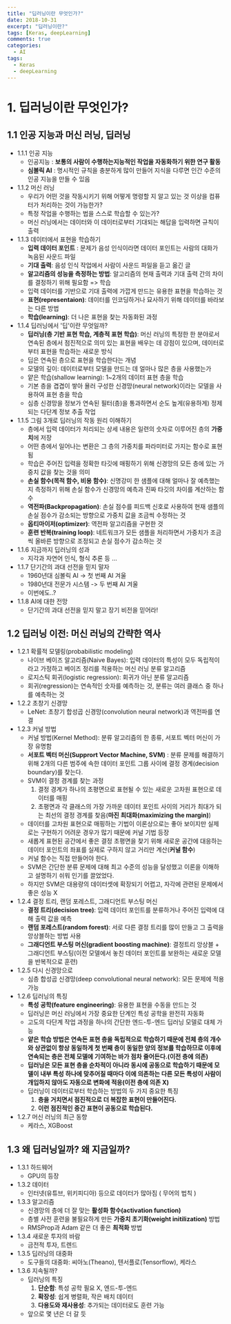 ```yaml
---
title: "딥러닝이란 무엇인가?"
date: 2018-10-31
excerpt: "딥러닝이란?"
tags: [Keras, deepLearning]
comments: true
categories:
  - AI
tags:
  - Keras
  - deepLearning
---
```


# 1. 딥러닝이란 무엇인가?

## 1.1 인공 지능과 머신 러닝, 딥러닝

* 1.1.1 인공 지능
	* 인공지능 : **보통의 사람이 수행하는지능적인 작업을 자동화하기 위한 연구 활동**
	* **심볼릭 AI** : 명시적인 규칙을 충분하게 많이 만들어 지식을 다루면 인간 수준의 인공 지능을 만들 수 있음
* 1.1.2 머신 러닝
	* 우리가 어떤 것을 작동시키기 위해 어떻게 명령할 지 알고 있는 것 이상을 컴퓨터가 처리하는 것이 가능한가?
	* 특정 작업을 수행하는 법을 스스로 학습할 수 있는가?
	* 머신 러닝에서는 데이터와 이 데이터로부터 기대되는 해답을 입력하면 규칙이 출력
* 1.1.3 데이터에서 표현을 학습하기
	* **입력 데이터 포인트** : 문제가 음성 인식이라면 데이터 포인트는 사람의 대화가 녹음된 사운드 파일
	* **기대 출력**: 음성 인식 작업에서 사람이 사운드 파일을 듣고 옮긴 글
	* **알고리즘의 성능을 측정하는 방법**: 알고리즘의 현재 출력과 기대 출력 간의 차이를 결정하기 위해 필요함 => 학습
	* 입력 데이터를 기반으로 기대 출력에 가깝게 만드는 유용한 표현을 학습하는 것
	* **표현(representaion)**: 데이터를 인코딩하거나 묘사하기 위해 데이터를 바라보는 다른 방법
	* **학습(learning)**: 더 나은 표현을 찾는 자동화된 과정
* 1.1.4 딥러닝에서 '딥'이란 무엇일까?
	* **딥러닝(층 기반 표현 학습, 계층적 표현 학습)**: 머신 러닝의 특정한 한 분야로서 연속된 층에서 점진적으로 의미 있는 표현을 배우는 데 강점이 있으며, 데이터로부터 표현을 학습하는 새로운 방식
	* 딥은 연속된 층으로 표현을 학습한다는 개념
	* 모델의 깊이: 데이터로부터 모델을 만드는 데 얼마나 많은 층을 사용했는가
	* 얕은 학습(shallow learning): 1~2개의 데이터 표현 층을 학습
	* 기본 층을 겹겹이 쌓아 욜러 구성한 신경망(neural network)이라는 모델을 사용하여 표현 층을 학습
	* 심층 신경망을 정보가 연속된 필터(층)을 통과하면서 순도 높게(유용하게) 정제되는 다단계 정보 추출 작업
* 1.1.5 그림 3개로 딥러닝의 작동 원리 이해하기
	* 층에서 입력 데이터가 처리되는 상세 내용은 일련의 숫자로 이루어진 층의 **가중치**에 저장
	* 어떤 층에서 일어나는 변환은 그 층의 가중치를 파라미터로 가지는 함수로 표현됨
	* 학습은 주어진 입력을 정확한 타깃에 매핑하기 위해 신경망의 모든 층에 있는 가중치 값을 찾는 것을 의미
	* **손실 함수(목적 함수, 비용 함수)**: 신명강미 한 샘플에 대해 얼마나 잘 예측했는지 측정하기 위해 손실 함수가 신경망의 예측과 진짜 타깃의 차이를 계산하는 함수
	* **역전파(Backpropagation)**: 손실 점수를 피드백 신호로 사용하여 현재 샘플의 손실 점수가 감소되는 방향으로 가중치 값을 조금씩 수정하는 것
	* **옵티마이저(optimizer)**: 역전파 알고리즘을 구현한 것
	* **훈련 반복(training loop)**: 네트워크가 모든 샘플을 처리하면서 가중치가 조금씩 올바른 방향으로 조정되고 손실 점수가 감소하는 것
* 1.1.6 지금까지 딥러닝의 성과
	* 지각과 자연어 인식, 형식 추론 등 ...
* 1.1.7 단기간의 과대 선전을 믿지 말자
	* 1960년대 심볼릭 AI -> 첫 번째 AI 겨울
	* 1980년대 전문가 시스템 -> 두 번째 AI 겨울
	* 이번에도..?
* 1.1.8 AI에 대한 전망
	* 단기간의 과대 선전을 믿지 말고 장기 비전을 믿어라!

## 1.2 딥러닝 이전: 머신 러닝의 간략한 역사

* 1.2.1 확률적 모델링(probabilistic modeling)
	* 나이브 베이즈 알고리즘(Naive Bayes): 입력 데이터의 특성이 모두 독립적이라고 가정하고 베이즈 정리를 적용하는 머신 러닝 분류 알고리즘
	* 로지스틱 회귀(logistic regression): 회귀가 아닌 분류 알고리즘
	* 회귀(regression)는 연속적인 숫자를 예측하는 것, 분류는 여러 클래스 중 하나를 예측하는 것
* 1.2.2 초창기 신경망
	* LeNet: 초창기 합성곱 신경망(convolution neural network)과 역전파를 연결
* 1.2.3 커널 방법
	* 커널 방법(Kernel Method): 분류 알고리즘의 한 종류, 서포트 벡터 머신이 가장 유명함
	* **서포트 벡터 머신(Supprort Vector Machine, SVM)** : 분류 문제를 해결하기 위해 2개의 다른 범주에 속한 데이터 포인트 그룹 사이에 결정 경계(decision boundary)를 찾는다.
	* SVM이 결정 경계를 찾는 과정
		1. 결정 경계가 하나의 초평면으로 표현될 수 있는 새로운 고차원 표현으로 데이터를 매핑
		2. 초평면과 각 클래스의 가장 가까운 데이터 포인트 사이의 거리가 최대가 되는 최선의 결정 경계를 찾음(**마진 최대화(maximizing the margin)**)
	* 데이터를 고차원 표현으로 매핑하는 기법이 이론상으로는 좋아 보이지만 실제로는 구현하기 어려운 경우가 많기 때문에 커널 기법 등장
	* 새롭게 표현된 공간에서 좋은 결정 초평면을 찾기 위해 새로운 공간에 대응하는 데이터 포인트의 좌표를 실제로 구하지 않고 거리만 계산(**커널 함수**)
	* 커널 함수는 직접 만들어야 한다.
	* SVM은 간단한 분류 문제에 대해 최고 수준의 성능을 달성했고 이론을 이해하고 설명하기 쉬워 인기를 끌었었다.
	* 하지만 SVM은 대용량의 데이터셋에 확장되기 어렵고, 자각에 관련된 문제에서 좋은 성능 X
* 1.2.4 결정 트리, 랜덤 포레스트, 그래디언트 부스팅 머신
	* **결정 트리(decision tree)**: 입력 데이터 포인트를 분류하거나 주어진 입력에 대해 출력 값을 예측
	* **랜덤 포레스트(random forest)**: 서로 다른 결정 트리를 많이 만들고 그 출력을 앙상블하는 방법 사용
	* **그래디언트 부스팅 머신(gradient boosting machine)**: 결정트리 앙상블 + 그래디언트 부스팅(이전 모델에서 놓친 데이터 포인트를 보완하는 새로운 모델을 반복적으로 훈련)
* 1.2.5 다시 신경망으로
	* 심층 합성곱 신경망(deep convolutional neural network): 모든 문제에 적용 가능
* 1.2.6 딥러닝의 특징
	* **특성 공학(feature engineering)**: 유용한 표현을 수동을 만드는 것
	* 딥러닝은 머신 러닝에서 가장 중요한 단계인 특성 공학을 완전히 자동화
	* 고도의 다단계 작업 과정을 하나의 간단한 엔드-투-엔드 딥러닝 모델로 대체 가능
	* **얕은 학습 방법은 연속돈 표현 층을 독립적으로 학습하기 때문에 전체 층의 개수와 상관없이 항상 동일하게 첫 번째 층이 동일한 양의 정보를 학습하므로 이후에 연속되는 층은 전체 모델에 기여하는 바가 점차 줄어든다.(이전 층에 의존)**
	* **딥러닝은 모든 표현 층을 순차적이 아니라 동시에 공동으로 학습하기 때문에 모델이 내부 특성 하나에 맞추어질 때마다 이에 의존하는 다른 모든 특성이 사람이 개입하지 않아도 자동으로 변화에 적응(이전 층에 의존 X)**
	* 딥러닝이 데이터로부터 학습하는 방법의 두 가지 중요한 특징
		1. **층을 거치면서 점진적으로 더 복잡한 표현이 만들어진다.**
		2. **이런 점진적인 중간 표현이 공동으로 학습된다.**
* 1.2.7 머신 러닝의 최근 동향
	* 케라스, XGBoost

## 1.3 왜 딥러닝일까? 왜 지금일까?

* 1.3.1 하드웨어
	* GPU의 등장
* 1.3.2 데이터
	* 인터넷(유튜브, 위키피디아) 등으로 데이터가 많아짐 ( 무어의 법칙 )
* 1.3.3 알고리즘
	* 신경망의 층에 더 잘 맞는 **활성화 함수(activation function)**
	* 층별 사전 훈련을 불필요하게 만든 **가중치 초기화(weight initilization)** 방법
	* RMSProp과 Adam 같은 더 좋은 **최적화** 방법
* 1.3.4 새로운 투자의 바람
	* 금전적 투자, 트렌드
* 1.3.5 딥러닝의 대중화
	* 도구들의 대중화: 씨아노(Theano), 텐서플로(Tensorflow), 케라스
* 1.3.6 지속될까?
	* 딥러닝의 특징
		1. **단순함**: 특성 공학 필요 X, 엔드-투-엔드
		2. **확장성**: 쉽게 병렬화, 작은 배치 데이터
		3. **다용도와 재사용성**: 추가되는 데이터로도 훈련 가능
	* 앞으로 몇 년은 더 갈 듯
